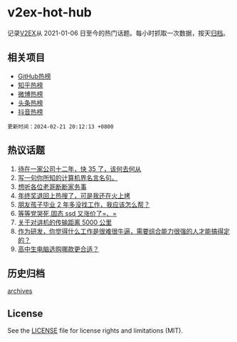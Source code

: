 # v2ex-hot-hub

 记录[V2EX](https://www.v2ex.com/)从 2021-01-06 日至今的热门话题。每小时抓取一次数据，按天[归档](archives)。
 
 ## 相关项目

- [GitHub热榜](https://github.com/lonnyzhang423/github-hot-hub)
- [知乎热榜](https://github.com/lonnyzhang423/zhihu-hot-hub)
- [微博热榜](https://github.com/lonnyzhang423/weibo-hot-hub)
- [头条热榜](https://github.com/lonnyzhang423/toutiao-hot-hub)
- [抖音热榜](https://github.com/lonnyzhang423/douyin-hot-hub)


 `更新时间：2024-02-21 20:12:13 +0800`

## 热议话题

1. [待在一家公司十二年，快 35 了，该何去何从](https://www.v2ex.com/t/1017090)
1. [写一句你所知的计算机界名言名句。](https://www.v2ex.com/t/1017108)
1. [想听各位老哥断断家务事](https://www.v2ex.com/t/1017206)
1. [年终奖退回上热搜了，可是我还在火上烤](https://www.v2ex.com/t/1017164)
1. [朋友孩子毕业 2 年多没找工作，我应该怎么帮？](https://www.v2ex.com/t/1017030)
1. [等等党哭死,固态 ssd 又涨价了=、=](https://www.v2ex.com/t/1017032)
1. [关于对讲机的传输距离 5000 公里](https://www.v2ex.com/t/1017151)
1. [作为研发，你觉得什么工作是很难很牛逼，需要综合能力很强的人才能搞得定的？](https://www.v2ex.com/t/1017079)
1. [高中生电脑选购哪款更合适？](https://www.v2ex.com/t/1016983)

## 历史归档

[archives](archives)

## License

See the [LICENSE](LICENSE) file for license rights and limitations (MIT).
